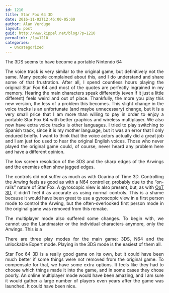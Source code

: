 ```yaml
---
id: 1210
title: Star Fox 64 3D
date: 2016-11-02T12:46:00-05:00
author: Alan Verdugo
layout: post
guid: http://www.kippel.net/blog/?p=1210
permalink: /?p=1210
categories:
  - Uncategorized
---
```

<p style="text-align: justify;">
  The 3DS seems to have become a portable Nintendo 64
</p>

<p style="text-align: justify;">
  The voice track is very similar to the original game, but definitively not the same. Many people complained about this, and I do understand and share some of that frustration. After all, I spend countless hours playing the original Star Fox 64 and most of the quotes are perfectly ingrained in my memory. Hearing the main characters speak differently (even if it just a little different) feels weird and out of place. Thankfully, the more you play this new version, the less of a problem this becomes. This slight change in the voice tracks is an unfortunate (and maybe unnecessary) change, but it is a very small price that I am more than willing to pay in order to enjoy a portable Star Fox 64 with better graphics and wireless multiplayer. We also now have extra voice tracks is other languages. I tried to play switching to Spanish track, since it is my mother language, but it was an error that I only endured briefly. I want to think that the voice actors actually did a great job and I am just too used to hear the original English voices. Those who never played the original game could, of course, never heard any problem here and have a different opinion.
</p>

<p style="text-align: justify;">
  The low screen resolution of the 3DS and the sharp edges of the Arwings and the enemies often show jagged edges.
</p>

<p style="text-align: justify;">
  The controls did not suffer as much as with Ocarina of Time 3D. Controlling the Arwing feels as good as with a N64 controller, probably due to the &#8220;on-rails&#8221; nature of Star Fox. A gyroscopic view is also present, but, as with <a href="http://www.kippel.net/blog/?p=519" target="_blank">OoT 3D</a>, it didn&#8217;t feel it as accurate as using normal controls. This is a shame because it would have been great to use a gyroscopic view in a first person mode to control the Arwing, but the often-overlooked first person mode in the original game was removed from this remake.
</p>

<p style="text-align: justify;">
  The multiplayer mode also suffered some changes. To begin with, we cannot use the Landmaster or the individual characters anymore, only the Arwings. This is a
</p>

<p style="text-align: justify;">
  There are three play modes for the main game: 3DS, N64 and the unlockable Expert mode. Playing in the 3DS mode is the easiest of them all.
</p>

<p style="text-align: justify;">
  Star Fox 64 3D is a really good game on its own, but it could have been much better if some things were not removed from the original game. To compensate for that, we have some extra options. It feels like they had to choose which things made it into the game, and in some cases they chose poorly. An online multiplayer mode would have been amazing, and I am sure it would gather a large number of players even years after the game was launched. It could have been nice.
</p>
